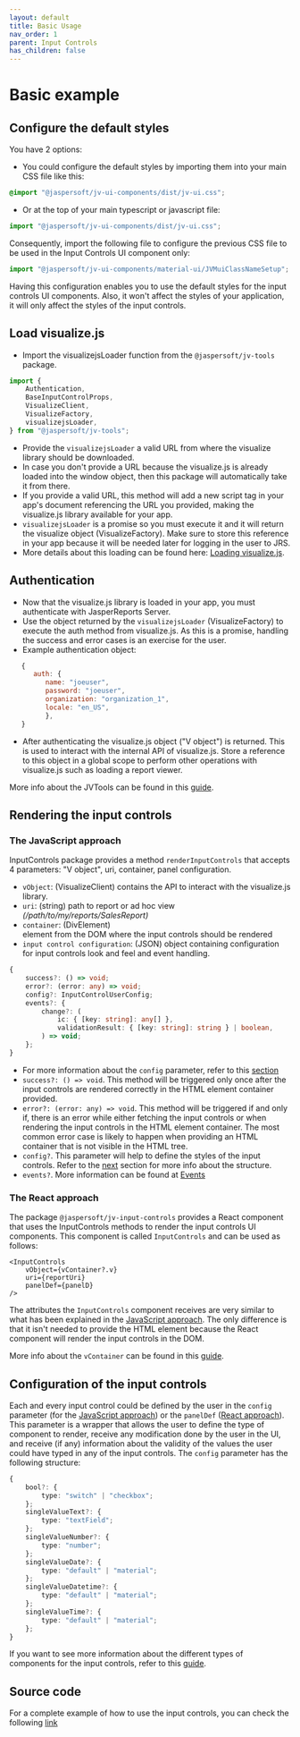 ```yaml
---
layout: default
title: Basic Usage
nav_order: 1
parent: Input Controls
has_children: false
---
```


# Basic example

## Configure the default styles

You have 2 options:

* You could configure the default styles by importing them into your main CSS file like this:
```css
@import "@jaspersoft/jv-ui-components/dist/jv-ui.css";
```

* Or at the top of your main typescript or javascript file:
``` typescript
import "@jaspersoft/jv-ui-components/dist/jv-ui.css";
```

Consequently, import the following file to configure the previous CSS file to be used in the Input Controls UI 
component only:
```typescript
import "@jaspersoft/jv-ui-components/material-ui/JVMuiClassNameSetup";
```

Having this configuration enables you to use the default styles for the input controls UI components. 
Also, it won't affect the styles of your application, it will only affect the styles of the input controls.

## Load visualize.js

- Import the visualizejsLoader function from the `@jaspersoft/jv-tools` package.

```typescript 
import {
    Authentication,
    BaseInputControlProps,
    VisualizeClient,
    VisualizeFactory,
    visualizejsLoader,
} from "@jaspersoft/jv-tools";
```

- Provide the `visualizejsLoader` a valid URL from where the visualize library should be downloaded.
- In case you don't provide a URL because the visualize.js is already loaded into the window object, then this
   package will automatically take it from there.
- If you provide a valid URL, this method will add a new script tag in your app's document referencing the URL you
   provided, making the visualize.js library available for your app.
- `visualizejsLoader` is a promise so you must execute it and it will return the visualize object (VisualizeFactory).
   Make sure to store this reference in your app because it will be needed later for logging in the user to JRS.
- More details about this loading can be found here: [Loading visualize.js]({{site.baseurl}}/pages/tools/loading-vizjs).

## Authentication

* Now that the visualize.js library is loaded in your app, you must authenticate with JasperReports Server.
* Use the object returned by the `visualizejsLoader` (VisualizeFactory) to execute the auth method from visualize.js. As
  this is a promise, handling the success and error cases is an exercise for the user.
* Example authentication object:

``` js
   {
      auth: {
         name: "joeuser",
         password: "joeuser",
         organization: "organization_1",
         locale: "en_US",
         },
   }
```

* After authenticating the visualize.js object ("V object") is returned. This is used to
  interact with the internal API of visualize.js. Store a reference to this object in a global scope to perform other
  operations with visualize.js such as loading a report viewer.

More info about the JVTools can be found in this [guide]({{site.baseurl}}/pages/tools/loading-vizjs).

## Rendering the input controls

### The JavaScript approach

InputControls package provides a method `renderInputControls` that accepts 4 parameters: "V object", uri, container, 
panel
configuration.

* `vObject`: (VisualizeClient) contains the API to interact with the visualize.js library.
* `uri`: (string) path to report or ad hoc view _(/path/to/my/reports/SalesReport)_
* `container`: (DivElement) <div> element from the DOM where the input controls should be rendered
* `input control configuration`: (JSON) object containing configuration for input controls look and feel and event 
  handling.

```ts
{
    success?: () => void;
    error?: (error: any) => void;
    config?: InputControlUserConfig;
    events?: {
        change?: (
            ic: { [key: string]: any[] },
            validationResult: { [key: string]: string } | boolean,
        ) => void;
    };
}
```

* For more information about the `config` parameter, refer to
  this [section]({{site.baseurl}}/pages/input-controls/basic-usage#configuration-of-the-input-controls)
* `success?: () => void`. This method will be triggered only once after the input controls are rendered correctly in the
  HTML element container provided.
* `error?: (error: any) => void`. This method will be triggered if and only if, there is an error while either fetching
  the input controls or when rendering the input controls in the HTML element container. The most common error case is
  likely to happen when providing an HTML container that is not visible in the HTML tree.
* `config?`. This parameter will help to define the styles of the input controls. Refer to the
  [next]({{site.baseurl}}/pages/input-controls/basic-usage#configuration-of-the-input-controls) section for more info
  about the structure.
* `events?`. More information can be found at [Events]({{site.baseurl}}/pages/input-controls/events)

### The React approach
The package `@jaspersoft/jv-input-controls` provides a React component that uses the InputControls methods to render 
the input controls UI components. This component is called `InputControls` and can be used as follows:

```tsx
<InputControls
    vObject={vContainer?.v}
    uri={reportUri}
    panelDef={panelD}
/>
```
The attributes the `InputControls` component receives are very similar to what has been explained in the 
[JavaScript approach]({{site.baseurl}}/pages/input-controls/basic-usage#the-javascript-approach). The only difference
is that it isn't needed to provide the HTML element because the React component will render the input controls in 
the DOM.

More info about the `vContainer` can be found in this
[guide]({{site.baseurl}}/pages/tools/loading-vizjs.html#loading-visualizejs).

## Configuration of the input controls
Each and every input control could be defined by the user in the `config` parameter
(for the [JavaScript approach]({{site.baseurl}}/pages/input-controls/basic-usage#the-javascript-approach)) or the
`panelDef` ([React approach]({{site.baseurl}}/pages/input-controls/basic-usage#the-react-approach)).
This parameter is a wrapper that allows the user to define the type of component to render, receive any modification 
done by the user in the UI, and receive (if any) information about the validity of the values the user could have 
typed in any of the input controls. 
The `config` parameter has the following structure:

```typescript
{
    bool?: {
        type: "switch" | "checkbox";
    };
    singleValueText?: {
        type: "textField";
    };
    singleValueNumber?: {
        type: "number";
    };
    singleValueDate?: {
        type: "default" | "material";
    };
    singleValueDatetime?: {
        type: "default" | "material";
    };
    singleValueTime?: {
        type: "default" | "material";
    };
}
``` 

If you want to see more information about the different types of components for the input controls, refer to
this [guide]({{site.baseurl}}/pages/input-controls/all-ics).

## Source code
For a complete example of how to use the input controls, you can check the following [link](https://github.com/Jaspersoft/js-visualize-components/tree/main/packages/demo-input-controls)